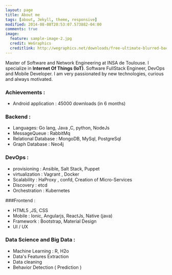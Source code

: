 ```yaml
---
layout: page
title: About me
tags: [about, Jekyll, theme, responsive]
modified: 2014-08-08T20:53:07.573882-04:00
comments: true
image:
  feature: sample-image-2.jpg
  credit: WeGraphics
  creditlink: http://wegraphics.net/downloads/free-ultimate-blurred-background-pack/
---
```


Master of Software and Network Engineering at INSA de Toulouse.  I specialize in **Internet Of Things (IoT)**. Software FullStack Engineer, DevOps and Mobile Developer. I am very passionated by new technologies, curious and always motivated.

### Achievements : 
- Android application : 45000 downloads (in 6 months)

### Backend :
- Languages: Go  lang,  Java ,C, python, NodeJs
- MessageQueue : RabbitMq
- Relational Database : MongoDB, MySql, PostgreSql
- Graph Database : Neo4j

### DevOps :
- provisioning : Ansible, Salt Stack, Puppet
- virtualization : Vagrant , Docker
- Scalability : HaProxy , confd, Creation of Micro-Services
- Discovery : etcd 
- Orchestration : Kubernetes

###Frontend :
- HTML5 ,JS, CSS
- Mobile : Ionic, Angularjs, ReactJs, Native (java)
- Framework : Bootstrap, Material Design
- UI / UX

### Data Science and Big Data :
- Machine Learning : R, H2o
- Data's Features Extraction
- Data cleaning
- Behavior Detection ( Prediction )